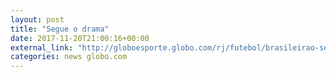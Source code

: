 ```yaml
---
layout: post
title: "Segue o drama"
date: 2017-11-20T21:00:16+00:00
external_link: "http://globoesporte.globo.com/rj/futebol/brasileirao-serie-a/jogo/20-11-2017/fluminense-ponte-preta/"
categories: news globo.com
---
```

